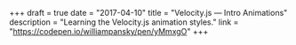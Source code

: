 +++
draft = true
date = "2017-04-10"
title = "Velocity.js — Intro Animations"
description = "Learning the Velocity.js animation styles."
link = "https://codepen.io/williampansky/pen/yMmxgO"
+++
